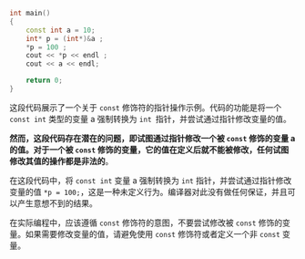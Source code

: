 ```C++
int main()
{
	const int a = 10;
	int* p = (int*)&a ;  
	*p = 100 ; 
	cout << *p << endl ;
	cout << a << endl; 

	return 0; 
}
```

这段代码展示了一个关于 `const` 修饰符的指针操作示例。代码的功能是将一个 `const int` 类型的变量 a 强制转换为 `int `指针，并尝试通过指针修改变量的值。

**然而，这段代码存在潜在的问题，即试图通过指针修改一个被 `const` 修饰的变量 a 的值。对于一个被 `const` 修饰的变量，它的值在定义后就不能被修改，任何试图修改其值的操作都是非法的**。

在这段代码中，将 `const int` 变量 a 强制转换为 `int` 指针，并尝试通过指针修改变量的值 `*p = 100;`，这是一种未定义行为。编译器对此没有做任何保证，并且可以产生意想不到的结果。

在实际编程中，应该遵循 `const` 修饰符的意图，不要尝试修改被 `const` 修饰的变量。如果需要修改变量的值，请避免使用 `const` 修饰符或者定义一个非 `const` 变量。